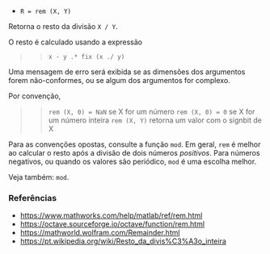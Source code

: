 *  `R = rem (X, Y)`

Retorna o resto da divisão `X / Y`.

O resto é calculado usando a expressão

>> `x - y .* fix (x ./ y)`

Uma mensagem de erro será exibida se as dimensões dos argumentos
forem não-conformes, ou se algum dos argumentos for complexo.

Por convenção,

>> `rem (X, 0) = NaN` se X for um número
>> `rem (X, 0) = 0` se X for um número inteira
>> `rem (X, Y)` retorna um valor com o signbit de X

Para as convenções opostas, consulte a função `mod`. Em geral,
`rem` é melhor ao calcular o resto após a divisão de dois
números *positivos*. Para números negativos, ou quando os valores são
periódico, `mod` é uma escolha melhor.

Veja também: `mod`.

### Referências

* https://www.mathworks.com/help/matlab/ref/rem.html
* https://octave.sourceforge.io/octave/function/rem.html
* https://mathworld.wolfram.com/Remainder.html
* https://pt.wikipedia.org/wiki/Resto_da_divis%C3%A3o_inteira
